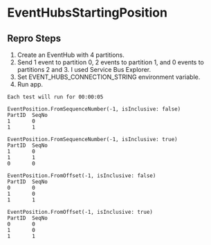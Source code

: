 # EventHubsStartingPosition

## Repro Steps
1. Create an EventHub with 4 partitions.
2. Send 1 event to partition 0, 2 events to partition 1, and 0 events to partitions 2 and 3.  I used Service Bus Explorer.
3. Set EVENT_HUBS_CONNECTION_STRING environment variable.
4. Run app.

```
Each test will run for 00:00:05

EventPosition.FromSequenceNumber(-1, isInclusive: false)
PartID  SeqNo
1       0
1       1

EventPosition.FromSequenceNumber(-1, isInclusive: true)
PartID  SeqNo
1       0
1       1
0       0

EventPosition.FromOffset(-1, isInclusive: false)
PartID  SeqNo
0       0
1       0
1       1

EventPosition.FromOffset(-1, isInclusive: true)
PartID  SeqNo
0       0
1       0
1       1
```
